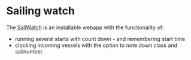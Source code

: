 # Sailing watch

The [SailWatch](https://matthias-p-nowak.github.io/sailwatch) is an installable webapp with the functionality of:
* running several starts with count down - and remembering start time 
* clocking incoming vessels with the option to note down class and sailnumber.
